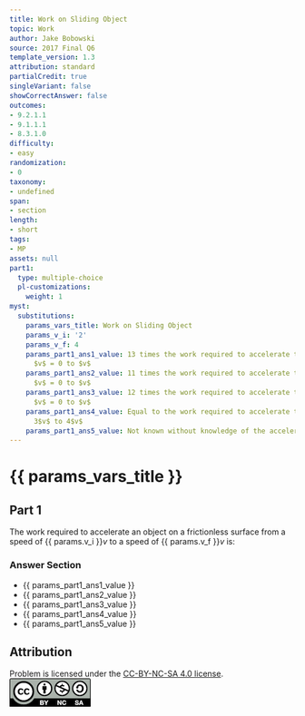 ```yaml
---
title: Work on Sliding Object
topic: Work
author: Jake Bobowski
source: 2017 Final Q6
template_version: 1.3
attribution: standard
partialCredit: true
singleVariant: false
showCorrectAnswer: false
outcomes:
- 9.2.1.1
- 9.1.1.1
- 8.3.1.0
difficulty:
- easy
randomization:
- 0
taxonomy:
- undefined
span:
- section
length:
- short
tags:
- MP
assets: null
part1:
  type: multiple-choice
  pl-customizations:
    weight: 1
myst:
  substitutions:
    params_vars_title: Work on Sliding Object
    params_v_i: '2'
    params_v_f: 4
    params_part1_ans1_value: 13 times the work required to accelerate the object from
      $v$ = 0 to $v$
    params_part1_ans2_value: 11 times the work required to accelerate the object from
      $v$ = 0 to $v$
    params_part1_ans3_value: 12 times the work required to accelerate the object from
      $v$ = 0 to $v$
    params_part1_ans4_value: Equal to the work required to accelerate the object from
      3$v$ to 4$v$
    params_part1_ans5_value: Not known without knowledge of the acceleration
---
```

# {{ params_vars_title }}

## Part 1

The work required to accelerate an object on a frictionless surface from a speed of {{ params.v_i }}$v$ to a speed of {{ params.v_f }}$v$ is:

### Answer Section

- {{ params_part1_ans1_value }}
- {{ params_part1_ans2_value }}
- {{ params_part1_ans3_value }}
- {{ params_part1_ans4_value }}
- {{ params_part1_ans5_value }}

## Attribution

Problem is licensed under the [CC-BY-NC-SA 4.0 license](https://creativecommons.org/licenses/by-nc-sa/4.0/).<br> ![The Creative Commons 4.0 license requiring attribution-BY, non-commercial-NC, and share-alike-SA license.](https://raw.githubusercontent.com/firasm/bits/master/by-nc-sa.png)